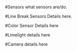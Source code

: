 #Sensors
what sensors are/do.

#Line Break Sensors
Details here.

#Color Sensor
Details here

#Limelight
details here

#Camera
details here